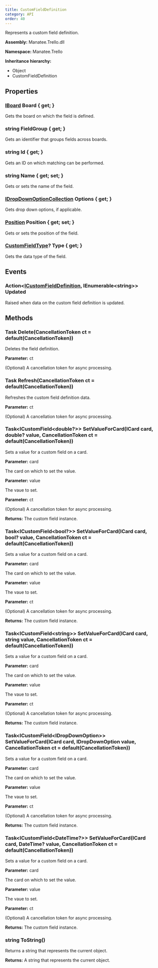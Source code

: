 ```yaml
---
title: CustomFieldDefinition
category: API
order: 40
---
```


Represents a custom field definition.

**Assembly:** Manatee.Trello.dll

**Namespace:** Manatee.Trello

**Inheritance hierarchy:**

- Object
- CustomFieldDefinition

## Properties

### [IBoard](../IBoard#iboard) Board { get; }

Gets the board on which the field is defined.

### string FieldGroup { get; }

Gets an identifier that groups fields across boards.

### string Id { get; }

Gets an ID on which matching can be performed.

### string Name { get; set; }

Gets or sets the name of the field.

### [IDropDownOptionCollection](../IDropDownOptionCollection#idropdownoptioncollection) Options { get; }

Gets drop down options, if applicable.

### [Position](../Position#position) Position { get; set; }

Gets or sets the position of the field.

### [CustomFieldType](../CustomFieldType#customfieldtype)? Type { get; }

Gets the data type of the field.

## Events

### Action&lt;[ICustomFieldDefinition](../ICustomFieldDefinition#icustomfielddefinition), IEnumerable&lt;string&gt;&gt; Updated

Raised when data on the custom field definition is updated.

## Methods

### Task Delete(CancellationToken ct = default(CancellationToken))

Deletes the field definition.

**Parameter:** ct

(Optional) A cancellation token for async processing.

### Task Refresh(CancellationToken ct = default(CancellationToken))

Refreshes the custom field definition data.

**Parameter:** ct

(Optional) A cancellation token for async processing.

### Task&lt;ICustomField&lt;double?&gt;&gt; SetValueForCard(ICard card, double? value, CancellationToken ct = default(CancellationToken))

Sets a value for a custom field on a card.

**Parameter:** card

The card on which to set the value.

**Parameter:** value

The vaue to set.

**Parameter:** ct

(Optional) A cancellation token for async processing.

**Returns:** The custom field instance.

### Task&lt;ICustomField&lt;bool?&gt;&gt; SetValueForCard(ICard card, bool? value, CancellationToken ct = default(CancellationToken))

Sets a value for a custom field on a card.

**Parameter:** card

The card on which to set the value.

**Parameter:** value

The vaue to set.

**Parameter:** ct

(Optional) A cancellation token for async processing.

**Returns:** The custom field instance.

### Task&lt;ICustomField&lt;string&gt;&gt; SetValueForCard(ICard card, string value, CancellationToken ct = default(CancellationToken))

Sets a value for a custom field on a card.

**Parameter:** card

The card on which to set the value.

**Parameter:** value

The vaue to set.

**Parameter:** ct

(Optional) A cancellation token for async processing.

**Returns:** The custom field instance.

### Task&lt;ICustomField&lt;IDropDownOption&gt;&gt; SetValueForCard(ICard card, IDropDownOption value, CancellationToken ct = default(CancellationToken))

Sets a value for a custom field on a card.

**Parameter:** card

The card on which to set the value.

**Parameter:** value

The vaue to set.

**Parameter:** ct

(Optional) A cancellation token for async processing.

**Returns:** The custom field instance.

### Task&lt;ICustomField&lt;DateTime?&gt;&gt; SetValueForCard(ICard card, DateTime? value, CancellationToken ct = default(CancellationToken))

Sets a value for a custom field on a card.

**Parameter:** card

The card on which to set the value.

**Parameter:** value

The vaue to set.

**Parameter:** ct

(Optional) A cancellation token for async processing.

**Returns:** The custom field instance.

### string ToString()

Returns a string that represents the current object.

**Returns:** A string that represents the current object.

